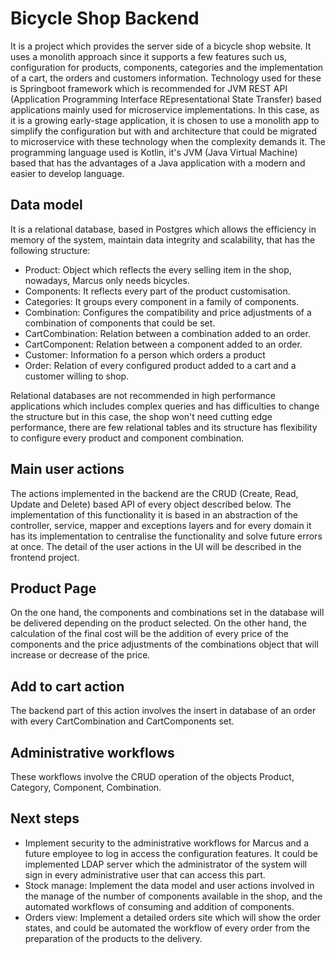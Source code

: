 # Bicycle Shop Backend
It is a project which provides the server side of a bicycle shop website. It uses a monolith approach since it 
supports a few features such us, configuration for products, components, categories and the implementation of a cart,
the orders and customers information. Technology used for these is Springboot framework which is recommended for JVM
REST API (Application Programming Interface REpresentational State Transfer) based applications mainly used for 
microservice implementations. In this case, as it is a growing early-stage application, it is chosen to use a 
monolith app to simplify the configuration but with and architecture that could be migrated to microservice with 
these technology when the complexity demands it. The programming language used is Kotlin, it's JVM (Java Virtual 
Machine) based that has the advantages of a Java application with a modern and easier to develop language. 

## Data model
It is a relational database, based in Postgres which allows the efficiency in memory of the system, maintain data 
integrity and scalability, that has the 
following 
structure:
- Product: Object which reflects the every selling item in the shop, nowadays, Marcus only needs bicycles.
- Components: It reflects every part of the product customisation.
- Categories: It groups every component in a family of components. 
- Combination: Configures the compatibility and price adjustments of a combination of components that could be set.
- CartCombination: Relation between a combination added to an order.
- CartComponent: Relation between a component added to an order.
- Customer: Information fo a person which orders a product
- Order: Relation of every configured product added to a cart and a customer willing to shop.

Relational databases are not recommended in high performance applications which includes complex queries and has 
difficulties to change the structure but in this case, the shop won't need cutting edge performance, there are few 
relational tables and its structure has flexibility to configure every product and component combination.

## Main user actions
The actions implemented in the backend are the CRUD (Create, Read, Update and Delete) based API of 
every object 
described below. The implementation of this functionality it is based in an abstraction of the controller, service, 
mapper and exceptions layers and for every domain it has its implementation to centralise the functionality and 
solve future errors at once. 
The 
detail of the 
user actions in the UI
will 
be described in the frontend project.

## Product Page
On the one hand, the components and combinations set in the database will be delivered depending on the product 
selected.
On the other hand, the calculation of the final cost will be the addition of every price of the components and the 
price adjustments of 
the combinations object that will increase or decrease of the price.

## Add to cart action
The backend part of this action involves the insert in database of an order with every CartCombination and 
CartComponents set.

## Administrative workflows
These workflows involve the CRUD operation of the objects Product, Category, Component, Combination.

## Next steps
- Implement security to the administrative workflows for Marcus and a future employee to log in access the 
  configuration 
  features. It could be implemented LDAP server which the administrator of the system will sign in every 
  administrative user that can access this part.
- Stock manage: Implement the data model and user actions involved in the manage of the number of components 
  available in the shop, and the automated workflows of consuming and addition of components.
- Orders view: Implement a detailed orders site which will show the order states, and could be automated the
  workflow of every order from the preparation of the products to the delivery. 
